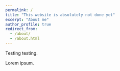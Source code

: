 ```yaml
---
permalink: /
title: "This website is absolutely not done yet"
excerpt: "About me"
author_profile: true
redirect_from: 
  - /about/
  - /about.html
---
```


Testing testing.

Lorem ipsum.